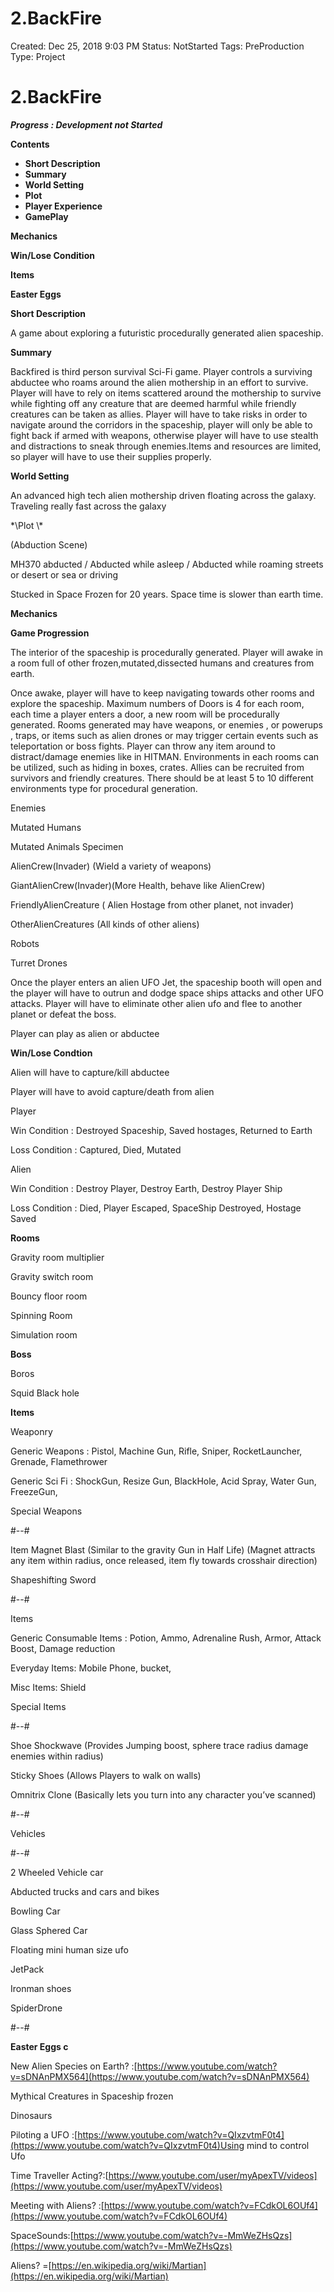 # **2.BackFire**

Created: Dec 25, 2018 9:03 PM
Status: NotStarted
Tags: PreProduction
Type: Project

# **2.BackFire**

***Progress : Development not Started***

**Contents**

- **Short Description**
- **Summary**
- **World Setting**
- **Plot**
- **Player Experience**
- **GamePlay**

**Mechanics**

**Win/Lose Condition**

**Items**

**Easter Eggs**

**Short Description**

A game about exploring a futuristic procedurally generated alien spaceship.

**Summary**

Backfired is third person survival Sci-Fi game. Player controls a surviving abductee who roams around the alien mothership in an effort to survive. Player will have to rely on items scattered around the mothership to survive while fighting off any creature that are deemed harmful while friendly creatures can be taken as allies. Player will have to take risks in order to navigate around the corridors in the spaceship, player will only be able to fight back if armed with weapons, otherwise player will have to use stealth and distractions to sneak through enemies.Items and resources are limited, so player will have to use their supplies properly.

**World Setting**

An advanced high tech alien mothership driven floating across the galaxy. Traveling really fast across the galaxy

\*\Plot \\*

(Abduction Scene)

MH370 abducted / Abducted while asleep / Abducted while roaming streets or desert or sea or driving

Stucked in Space Frozen for 20 years. Space time is slower than earth time.

**Mechanics**

**Game Progression**

The interior of the spaceship is procedurally generated. Player will awake in a room full of other frozen,mutated,dissected humans and creatures from earth.

Once awake, player will have to keep navigating towards other rooms and explore the spaceship. Maximum numbers of Doors is 4 for each room, each time a player enters a door, a new room will be procedurally generated. Rooms generated may have weapons, or enemies , or powerups , traps, or items such as alien drones or may trigger certain events such as teleportation or boss fights. Player can throw any item around to distract/damage enemies like in HITMAN. Environments in each rooms can be utilized, such as hiding in boxes, crates. Allies can be recruited from survivors and friendly creatures. There should be at least 5 to 10 different environments type for procedural generation.

Enemies

Mutated Humans

Mutated Animals Specimen

AlienCrew(Invader) (Wield a variety of weapons)

GiantAlienCrew(Invader)(More Health, behave like AlienCrew)

FriendlyAlienCreature ( Alien Hostage from other planet, not invader)

OtherAlienCreatures (All kinds of other aliens)

Robots

Turret Drones

Once the player enters an alien UFO Jet, the spaceship booth will open and the player will have to outrun and dodge space ships attacks and other UFO attacks. Player will have to eliminate other alien ufo and flee to another planet or defeat the boss.

Player can play as alien or abductee

**Win/Lose Condtion**

Alien will have to capture/kill abductee

Player will have to avoid capture/death from alien

Player

Win Condition : Destroyed Spaceship, Saved hostages, Returned to Earth

Loss Condition : Captured, Died, Mutated

Alien

Win Condition : Destroy Player, Destroy Earth, Destroy Player Ship

Loss Condition : Died, Player Escaped, SpaceShip Destroyed, Hostage Saved

**Rooms**

Gravity room multiplier

Gravity switch room

Bouncy floor room

Spinning Room

Simulation room

**Boss**

Boros

Squid Black hole

**Items**

Weaponry

Generic Weapons : Pistol, Machine Gun, Rifle, Sniper, RocketLauncher, Grenade, Flamethrower

Generic Sci Fi : ShockGun, Resize Gun, BlackHole, Acid Spray, Water Gun, FreezeGun,

Special Weapons

#--#

Item Magnet Blast (Similar to the gravity Gun in Half Life) (Magnet attracts any item within radius, once released, item fly towards crosshair direction)

Shapeshifting Sword

#--#

Items

Generic Consumable Items : Potion, Ammo, Adrenaline Rush, Armor, Attack Boost, Damage reduction

Everyday Items: Mobile Phone, bucket,

Misc Items: Shield

Special Items

#--#

Shoe Shockwave (Provides Jumping boost, sphere trace radius damage enemies within radius)

Sticky Shoes (Allows Players to walk on walls)

Omnitrix Clone (Basically lets you turn into any character you’ve scanned)

#--#

Vehicles

#--#

2 Wheeled Vehicle car

Abducted trucks and cars and bikes

Bowling Car

Glass Sphered Car

Floating mini human size ufo

JetPack

Ironman shoes

SpiderDrone

#--#

**Easter Eggs   c**

New Alien Species on Earth? :[https://www.youtube.com/watch?v=sDNAnPMX564](https://www.youtube.com/watch?v=sDNAnPMX564)

Mythical Creatures in Spaceship frozen

Dinosaurs

Piloting a UFO :[https://www.youtube.com/watch?v=QIxzvtmF0t4](https://www.youtube.com/watch?v=QIxzvtmF0t4)Using mind to control Ufo

Time Traveller Acting?:[https://www.youtube.com/user/myApexTV/videos](https://www.youtube.com/user/myApexTV/videos)

Meeting with Aliens? :[https://www.youtube.com/watch?v=FCdkOL6OUf4](https://www.youtube.com/watch?v=FCdkOL6OUf4)

SpaceSounds:[https://www.youtube.com/watch?v=-MmWeZHsQzs](https://www.youtube.com/watch?v=-MmWeZHsQzs)

Aliens? =[https://en.wikipedia.org/wiki/Martian](https://en.wikipedia.org/wiki/Martian)
<!--stackedit_data:
eyJoaXN0b3J5IjpbLTU2NTY5MzUwN119
-->